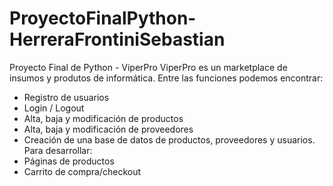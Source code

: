 # ProyectoFinalPython-HerreraFrontiniSebastian
Proyecto Final de Python - ViperPro
ViperPro es un marketplace de insumos y produtos de informática.
Entre las funciones podemos encontrar:
- Registro de usuarios
- Login / Logout
- Alta, baja y modificación de productos
- Alta, baja y modificación de proveedores
- Creación de una base de datos de productos, proveedores y usuarios.
Para desarrollar:
- Páginas de productos
- Carrito de compra/checkout
